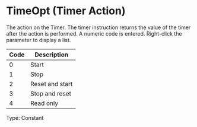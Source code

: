 # TimeOpt (Timer Action)

The action on the Timer. The timer instruction returns the value of the timer after the action is performed. A numeric code is entered. Right-click the parameter to display a list.

| Code | Description     |
| ---- | --------------- |
| 0    | Start           |
| 1    | Stop            |
| 2    | Reset and start |
| 3    | Stop and reset  |
| 4    | Read only       |

Type: Constant
